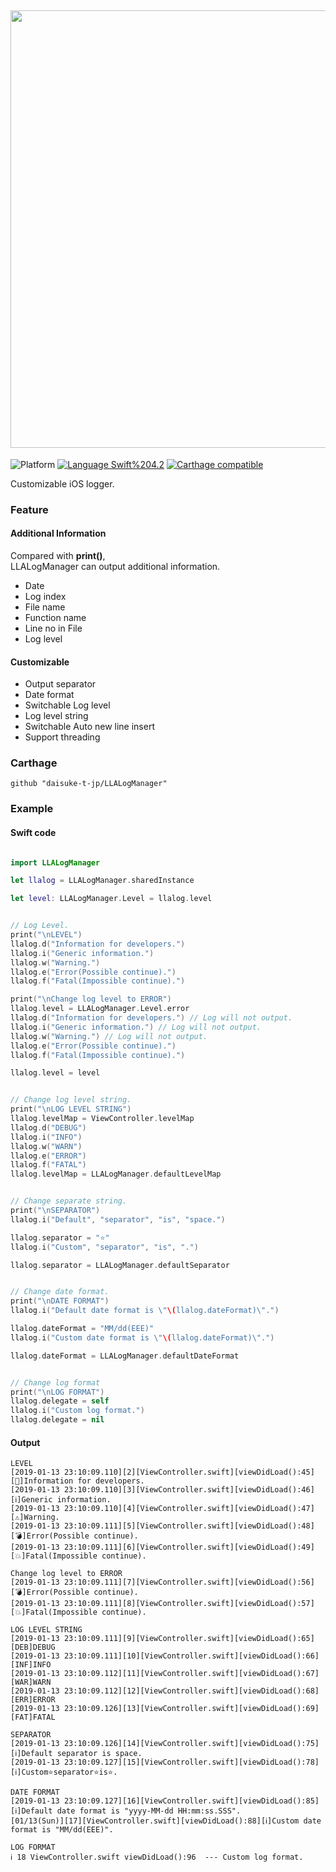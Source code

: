 <img src="https://github.com/daisuke-t-jp/LLALogManager/blob/master/doc/header.png" width="700"></br>
------
![Platform](https://img.shields.io/badge/Platform-iOS%2010.0+-blue.svg)
[![Language Swift%204.2](https://img.shields.io/badge/Language-Swift%204.2-orange.svg)](https://developer.apple.com/swift)
[![Carthage compatible](https://img.shields.io/badge/Carthage-compatible-green.svg)](https://github.com/Carthage/Carthage)

Customizable iOS logger.

### Feature

#### Additional Information
Compared with **print()**,   
LLALogManager can output additional information.

- Date
- Log index
- File name
- Function name
- Line no in File
- Log level

#### Customizable
- Output separator
- Date format
- Switchable Log level
- Log level string
- Switchable Auto new line insert
- Support threading


### Carthage
`github "daisuke-t-jp/LLALogManager"` 


### Example

#### Swift code
```swift

import LLALogManager

let llalog = LLALogManager.sharedInstance

let level: LLALogManager.Level = llalog.level


// Log Level.
print("\nLEVEL")
llalog.d("Information for developers.")
llalog.i("Generic information.")
llalog.w("Warning.")
llalog.e("Error(Possible continue).")
llalog.f("Fatal(Impossible continue).")

print("\nChange log level to ERROR")
llalog.level = LLALogManager.Level.error
llalog.d("Information for developers.") // Log will not output.
llalog.i("Generic information.") // Log will not output.
llalog.w("Warning.") // Log will not output.
llalog.e("Error(Possible continue).")
llalog.f("Fatal(Impossible continue).")

llalog.level = level


// Change log level string.
print("\nLOG LEVEL STRING")
llalog.levelMap = ViewController.levelMap
llalog.d("DEBUG")
llalog.i("INFO")
llalog.w("WARN")
llalog.e("ERROR")
llalog.f("FATAL")
llalog.levelMap = LLALogManager.defaultLevelMap


// Change separate string.
print("\nSEPARATOR")
llalog.i("Default", "separator", "is", "space.")

llalog.separator = "⭐️"
llalog.i("Custom", "separator", "is", ".")

llalog.separator = LLALogManager.defaultSeparator


// Change date format.
print("\nDATE FORMAT")
llalog.i("Default date format is \"\(llalog.dateFormat)\".")

llalog.dateFormat = "MM/dd(EEE)"
llalog.i("Custom date format is \"\(llalog.dateFormat)\".")

llalog.dateFormat = LLALogManager.defaultDateFormat


// Change log format
print("\nLOG FORMAT")
llalog.delegate = self
llalog.i("Custom log format.")
llalog.delegate = nil
```

#### Output
```
LEVEL
[2019-01-13 23:10:09.110][2][ViewController.swift][viewDidLoad():45][🐝]Information for developers.
[2019-01-13 23:10:09.110][3][ViewController.swift][viewDidLoad():46][ℹ️]Generic information.
[2019-01-13 23:10:09.110][4][ViewController.swift][viewDidLoad():47][⚠️]Warning.
[2019-01-13 23:10:09.111][5][ViewController.swift][viewDidLoad():48][💣]Error(Possible continue).
[2019-01-13 23:10:09.111][6][ViewController.swift][viewDidLoad():49][💥]Fatal(Impossible continue).

Change log level to ERROR
[2019-01-13 23:10:09.111][7][ViewController.swift][viewDidLoad():56][💣]Error(Possible continue).
[2019-01-13 23:10:09.111][8][ViewController.swift][viewDidLoad():57][💥]Fatal(Impossible continue).

LOG LEVEL STRING
[2019-01-13 23:10:09.111][9][ViewController.swift][viewDidLoad():65][DEB]DEBUG
[2019-01-13 23:10:09.111][10][ViewController.swift][viewDidLoad():66][INF]INFO
[2019-01-13 23:10:09.112][11][ViewController.swift][viewDidLoad():67][WAR]WARN
[2019-01-13 23:10:09.112][12][ViewController.swift][viewDidLoad():68][ERR]ERROR
[2019-01-13 23:10:09.126][13][ViewController.swift][viewDidLoad():69][FAT]FATAL

SEPARATOR
[2019-01-13 23:10:09.126][14][ViewController.swift][viewDidLoad():75][ℹ️]Default separator is space.
[2019-01-13 23:10:09.127][15][ViewController.swift][viewDidLoad():78][ℹ️]Custom⭐️separator⭐️is⭐️.

DATE FORMAT
[2019-01-13 23:10:09.127][16][ViewController.swift][viewDidLoad():85][ℹ️]Default date format is "yyyy-MM-dd HH:mm:ss.SSS".
[01/13(Sun)][17][ViewController.swift][viewDidLoad():88][ℹ️]Custom date format is "MM/dd(EEE)".

LOG FORMAT
ℹ️ 18 ViewController.swift viewDidLoad():96	 --- Custom log format.
```
